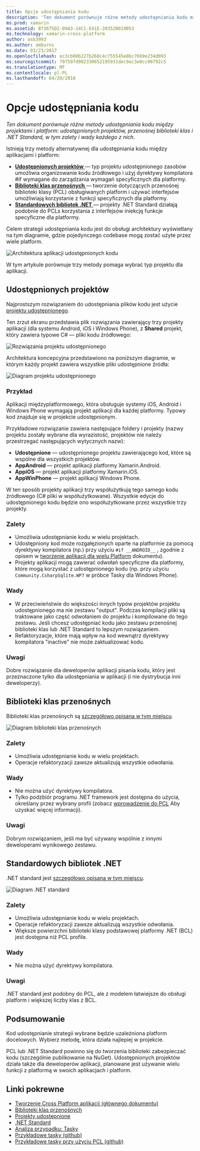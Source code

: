 ```yaml
---
title: Opcje udostępniania kodu
description: 'Ten dokument porównuje różne metody udostępniania kodu między projektami i platform: udostępnionych projektów, przenośnej biblioteki klas i .NET Standard, w tym zalety i wady każdego z nich.'
ms.prod: xamarin
ms.assetid: B73675D2-09A3-14C1-E41E-20352B819B53
ms.technology: xamarin-cross-platform
author: asb3993
ms.author: amburns
ms.date: 03/23/2017
ms.openlocfilehash: ec3cb08b227b268c4c755545e8bc76b9e234d093
ms.sourcegitcommit: 797597d902330652195931dec9ac3e0cc00792c5
ms.translationtype: MT
ms.contentlocale: pl-PL
ms.lasthandoff: 04/20/2018
---
```

# <a name="sharing-code-options"></a>Opcje udostępniania kodu

_Ten dokument porównuje różne metody udostępniania kodu między projektami i platform: udostępnionych projektów, przenośnej biblioteki klas i .NET Standard, w tym zalety i wady każdego z nich._

Istnieją trzy metody alternatywnej dla udostępniania kodu między aplikacjami i platform:

-   [**Udostępnionych projektów** ](#Shared_Projects) — typ projektu udostępnionego zasobów umożliwia organizowanie kodu źródłowego i użyj dyrektywy kompilatora #if wymagane do zarządzania wymagań specyficznych dla platformy.
-   [**Biblioteki klas przenośnych** ](#Portable_Class_Libraries) — tworzenie dotyczących przenośnej biblioteki klasy (PCL) obsługiwanych platform i używać interfejsów umożliwiają korzystanie z funkcji specyficznych dla platformy.
-   [**Standardowych bibliotek .NET** ](#Net_Standard) — projekty .NET Standard działają podobnie do PCLs korzystania z interfejsów iniekcję funkcje specyficzne dla platformy.

Celem strategii udostępniania kodu jest do obsługi architektury wyświetlany na tym diagramie, gdzie pojedynczego codebase mogą zostać użyte przez wiele platform.

 ![](code-sharing-images/conceptualarchitecture.png "Architektura aplikacji udostępnionych kodu")

W tym artykule porównuje trzy metody pomaga wybrać typ projektu dla aplikacji.

<a name="Shared_Projects" />

## <a name="shared-projects"></a>Udostępnionych projektów

Najprostszym rozwiązaniem do udostępniania plików kodu jest użycie [projektu udostępnionego](~/cross-platform/app-fundamentals/shared-projects.md).

Ten zrzut ekranu przedstawia plik rozwiązania zawierający trzy projekty aplikacji (dla systemu Android, iOS i Windows Phone), z **Shared** projekt, który zawiera typowe C# — pliki kodu źródłowego:

 ![](code-sharing-images/sharedsolution.png "Rozwiązania projektu udostępnionego")

Architektura koncepcyjna przedstawiono na poniższym diagramie, w którym każdy projekt zawiera wszystkie pliki udostępnione źródła:

 ![](code-sharing-images/sharedassetproject.png "Diagram projektu udostępnionego")


### <a name="example"></a>Przykład

Aplikacji międzyplatformowego, która obsługuje systemy iOS, Android i Windows Phone wymagają projekt aplikacji dla każdej platformy. Typowy kod znajduje się w projekcie udostępnionym.

Przykładowe rozwiązanie zawiera następujące foldery i projekty (nazwy projektu zostały wybrane dla wyrazistość, projektów nie należy przestrzegać następujących wytycznych nazw):

-   **Udostępnione** — udostępnionego projektu zawierającego kod, które są wspólne dla wszystkich projektów.
-   **AppAndroid** — projekt aplikacji platformy Xamarin.Android.
-   **AppiOS** — projekt aplikacji platformy Xamarin.iOS.
-   **AppWinPhone** — projekt aplikacji Windows Phone.


W ten sposób projekty aplikacji trzy współużytkują tego samego kodu źródłowego (C# pliki w współużytkowane). Wszystkie edycje do udostępnionego kodu będzie ono współużytkowane przez wszystkie trzy projekty.


### <a name="benefits"></a>Zalety

-  Umożliwia udostępnianie kodu w wielu projektach.
-  Udostępniony kod może rozgałęzionych oparte na platformie za pomocą dyrektywy kompilatora (np.) przy użyciu `#if __ANDROID__` , zgodnie z opisem w [tworzenie aplikacji dla wielu Platform](~/cross-platform/app-fundamentals/building-cross-platform-applications/index.md) dokumentu).
-  Projekty aplikacji mogą zawierać odwołań specyficzne dla platformy, które mogą korzystać z udostępnionego kodu (np. przy użyciu `Community.CsharpSqlite.WP7` w próbce Tasky dla Windows Phone).



### <a name="disadvantages"></a>Wady

-  W przeciwieństwie do większości innych typów projektów projektu udostępnionego ma nie zestawu "output". Podczas kompilacji pliki są traktowane jako część odwołaniem do projektu i kompilowane do tego zestawu. Jeśli chcesz udostępniać kodu jako zestawu przenośnej biblioteki klas lub .NET Standard to lepszym rozwiązaniem.
-  Refaktoryzacje, które mają wpływ na kod wewnątrz dyrektywy kompilatora "inactive" nie może zaktualizować kodu.


 <a name="Shared_Remarks" />

### <a name="remarks"></a>Uwagi

Dobre rozwiązanie dla deweloperów aplikacji pisania kodu, który jest przeznaczone tylko dla udostępniania w aplikacji (i nie dystrybucja inni deweloperzy).

 <a name="Portable_Class_Libraries" />


## <a name="portable-class-libraries"></a>Biblioteki klas przenośnych


Biblioteki klas przenośnych są [szczegółowo opisana w tym miejscu](~/cross-platform/app-fundamentals/pcl.md).

 ![](code-sharing-images/portableclasslibrary.png "Diagram biblioteki klas przenośnych")


### <a name="benefits"></a>Zalety

-  Umożliwia udostępnianie kodu w wielu projektach.
-  Operacje refaktoryzacji zawsze aktualizują wszystkie odwołania.


### <a name="disadvantages"></a>Wady

-  Nie można użyć dyrektywy kompilatora.
-  Tylko podzbiór programu .NET framework jest dostępna do użycia, określany przez wybrany profil (zobacz [wprowadzenie do PCL](~/cross-platform/app-fundamentals/pcl.md) Aby uzyskać więcej informacji).


### <a name="remarks"></a>Uwagi

Dobrym rozwiązaniem, jeśli ma być używany wspólnie z innymi deweloperami wynikowego zestawu.



<a name="Net_Standard" />

## <a name="net-standard-libraries"></a>Standardowych bibliotek .NET

.NET standard jest [szczegółowo opisana w tym miejscu](~/cross-platform/app-fundamentals/net-standard.md).

![](code-sharing-images/netstandard.png "Diagram .NET standard")

### <a name="benefits"></a>Zalety

-  Umożliwia udostępnianie kodu w wielu projektach.
-  Operacje refaktoryzacji zawsze aktualizują wszystkie odwołania.
-  Większe powierzchni biblioteki klasy podstawowej platformy .NET (BCL) jest dostępna niż PCL profile.

### <a name="disadvantages"></a>Wady

 -  Nie można użyć dyrektywy kompilatora.

### <a name="remarks"></a>Uwagi

.NET standard jest podobny do PCL, ale z modelem łatwiejsze do obsługi platform i większej liczby klas z BCL.



## <a name="summary"></a>Podsumowanie

Kod udostępnianie strategii wybrane będzie uzależniona platform docelowych. Wybierz metodę, która działa najlepiej w projekcie.

PCL lub .NET Standard powinno się do tworzenia biblioteki zabezpieczać kodu (szczególnie publikowanie na NuGet). Udostępnionych projektów działa także dla deweloperów aplikacji, planowane jest używanie wielu funkcji z platformą w swoich aplikacjach i platform.


## <a name="related-links"></a>Linki pokrewne

- [Tworzenie Cross Platform aplikacji (głównego dokumentu)](~/cross-platform/app-fundamentals/building-cross-platform-applications/index.md)
- [Biblioteki klas przenośnych](~/cross-platform/app-fundamentals/pcl.md)
- [Projekty udostępnione](~/cross-platform/app-fundamentals/shared-projects.md)
- [.NET Standard](~/cross-platform/app-fundamentals/net-standard.md)
- [Analiza przypadku: Tasky](~/cross-platform/app-fundamentals/building-cross-platform-applications/case-study-tasky.md)
- [Przykładowe tasky (github)](https://github.com/xamarin/mobile-samples/tree/master/Tasky)
- [Przykładowe tasky przy użyciu PCL (github)](https://github.com/xamarin/mobile-samples/tree/master/TaskyPortable)
